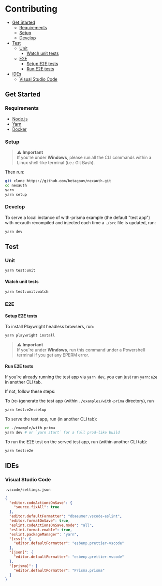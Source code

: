 # Contributing

- [Get Started](#get-started)
  - [Requirements](#requirements)
  - [Setup](#setup)
  - [Develop](#develop)
- [Test](#test)
  - [Unit](#unit)
    - [Watch unit tests](#watch-unit-tests)
  - [E2E](#e2e)
    - [Setup E2E tests](#setup-e2e-tests)
    - [Run E2E tests](#run-e2e-tests)
- [IDEs](#ides)
  - [Visual Studio Code](#visual-studio-code)

## Get Started

### Requirements

- [Node.js](https://nodejs.org)
- [Yarn](https://yarnpkg.com/getting-started/install)
- [Docker](https://www.docker.com/get-started)

### Setup

> ⚠️ **Important**  
> If you're under **Windows**, please run all the CLI commands within a Linux shell-like terminal (i.e.: Git Bash).

Then run:

```sh
git clone https://github.com/betagouv/nexauth.git
cd nexauth
yarn
yarn setup
```

### Develop

To serve a local instance of with-prisma example (the default "test app")
with nexauth recompiled and injected each time a `./src` file is updated, run:

```sh
yarn dev
```

## Test

### Unit

```sh
yarn test:unit
```

#### Watch unit tests

```sh
yarn test:unit:watch
```

### E2E

#### Setup E2E tests

To install Playwright headless browsers, run:

```sh
yarn playwright install
```

> ⚠️ **Important**  
> If you're under **Windows**, run this command under a Powershell terminal if you get any EPERM error.

#### Run E2E tests

If you're already running the test app via `yarn dev`, you can just run `yarn:e2e` in another CLI tab.

If not, follow these steps:

To (re-)generate the test app (within `./examples/with-prima` directory), run

```sh
yarn test:e2e:setup
```

To serve the test app, run (in another CLI tab):

```sh
cd ./example/with-prima
yarn dev # or `yarn start` for a full prod-like build
```

To run the E2E test on the served test app, run (within another CLI tab):

```sh
yarn test:e2e
```

## IDEs

### Visual Studio Code

`.vscode/settings.json`

```json
{
  "editor.codeActionsOnSave": {
    "source.fixAll": true
  },
  "editor.defaultFormatter": "dbaeumer.vscode-eslint",
  "editor.formatOnSave": true,
  "eslint.codeActionsOnSave.mode": "all",
  "eslint.format.enable": true,
  "eslint.packageManager": "yarn",
  "[css]": {
    "editor.defaultFormatter": "esbenp.prettier-vscode"
  },
  "[json]": {
    "editor.defaultFormatter": "esbenp.prettier-vscode"
  },
  "[prisma]": {
    "editor.defaultFormatter": "Prisma.prisma"
  }
}
```
